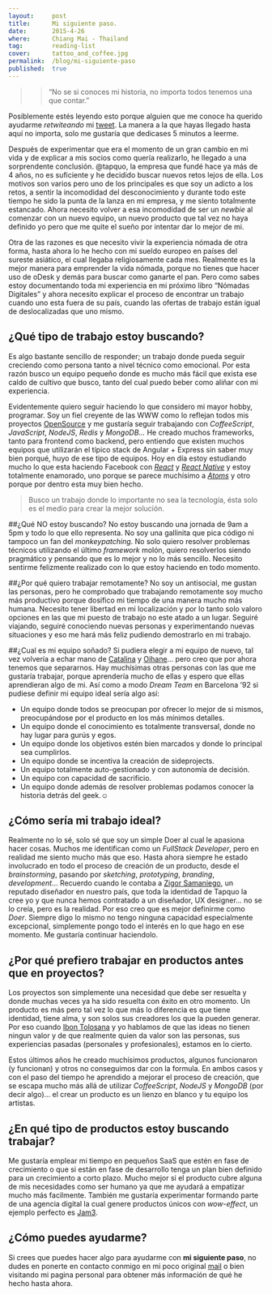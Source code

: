 ```yaml
---
layout:     post
title:      Mi siguiente paso.
date:       2015-4-26
where:      Chiang Mai - Thailand
tag:        reading-list
cover:      tattoo_and_coffee.jpg
permalink:  /blog/mi-siguiente-paso
published:  true
---
```


>> “No se si conoces mi historia, no importa todos tenemos una que contar.”

Posiblemente estés leyendo esto porque alguien que me conoce ha querido ayudarme *retwiteando* mi [tweet](https://twitter.com/soyjavi). La manera a la que hayas llegado hasta aquí no importa, solo me gustaría que dedicases 5 minutos a leerme.

Después de experimentar que era el momento de un gran cambio en mi vida y de explicar a mis socios como quería realizarlo, he llegado a una sorprendente conclusión. @tapquo, la empresa que fundé hace ya más de 4 años, no es suficiente y he decidido buscar nuevos retos lejos de ella. Los motivos son varios pero uno de los principales es que soy un adicto a los retos, a sentir la incomodidad del desconocimiento y durante todo este tiempo he sido la punta de la lanza en mi empresa, y me siento totalmente estancado. Ahora necesito volver a esa incomodidad de ser un *newbie* al comenzar con un nuevo equipo, un nuevo producto que tal vez no haya definido yo pero que me quite el sueño por intentar dar lo mejor de mi.

Otra de las razones es que necesito vivir la experiencia nómada de otra forma, hasta ahora lo he hecho con mi sueldo europeo en países del sureste asiático, el cual llegaba religiosamente cada mes. Realmente es la mejor manera para emprender la vida nómada, porque no tienes que hacer uso de oDesk y demás para buscar como ganarte el pan. Pero como sabes estoy documentando toda mi experiencia en mi próximo libro “Nómadas Digitales” y ahora necesito explicar el proceso de encontrar un trabajo cuando uno esta fuera de su país, cuando las ofertas de trabajo están igual de deslocalizadas que uno mismo.

## ¿Qué tipo de trabajo estoy buscando?
Es algo bastante sencillo de responder; un trabajo donde pueda seguir creciendo como persona tanto a nivel técnico como emocional. Por esta razón busco un equipo pequeño donde es mucho más fácil que exista ese caldo de cultivo que busco, tanto del cual puedo beber como aliñar con mi experiencia.

Evidentemente quiero seguir haciendo lo que considero mi mayor hobby, programar. Soy un fiel creyente de las WWW como lo reflejan todos mis proyectos [OpenSource](https://github.com/soyjavi) y me gustaría seguir trabajando con *CoffeeScript*, *JavaScript*, *NodeJS*, *Redis* y *MongoDB…* He creado muchos frameworks, tanto para frontend como backend, pero entiendo que existen muchos equipos que utilizarán el típico stack de Angular + Express sin saber muy bien porqué, huyo de ese tipo de equipos. Hoy en día estoy estudiando mucho lo que esta haciendo Facebook con [*React*](http://facebook.github.io/react/) y [*React Native*](http://facebook.github.io/react-native/) y estoy totalmente enamorado, uno porque se parece muchísimo a [*Atoms*](http://atoms.tapquo.com/) y otro porque por dentro esta muy bien hecho.

> Busco un trabajo donde lo importante no sea la tecnología, ésta solo es el medio para crear la mejor solución.

##¿Qué NO estoy buscando?
No estoy buscando una jornada de 9am a 5pm y todo lo que ello representa. No soy una gallinita que pica código ni tampoco un fan del *monkeypatching*. No solo quiero resolver problemas técnicos utilizando el último *framework* molón, quiero resolverlos siendo pragmático y pensando que es lo mejor y no lo más sencillo. Necesito sentirme felizmente realizado con lo que estoy haciendo en todo momento.

##¿Por qué quiero trabajar remotamente?
No soy un antisocial, me gustan las personas, pero he comprobado que trabajando remotamente soy mucho más productivo porque dosifico mi tiempo de una manera mucho más humana. Necesito tener libertad en mi localización y por lo tanto solo valoro opciones en las que mi puesto de trabajo no este atado a un lugar. Seguiré viajando, seguiré conociendo nuevas personas y experimentando nuevas situaciones y eso me hará más feliz pudiendo demostrarlo en mi trabajo.

##¿Cual es mi equipo soñado?
Si pudiera elegir a mi equipo de nuevo, tal vez volvería a echar mano de [Catalina](http://cataflu.com/) y [Oihane](https://twitter.com/oihi08)… pero creo que por ahora tenemos que separarnos. Hay muchísimas otras personas con las que me gustaría trabajar, porque aprendería mucho de ellas y espero que ellas aprendieran algo de mi. Así como a modo *Dream Team* en Barcelona ’92 si pudiese definir mi equipo ideal sería algo así:

*   Un equipo donde todos se preocupan por ofrecer lo mejor de si mismos, preocupándose por el producto en los más mínimos detalles.
*   Un equipo donde el conocimiento es totalmente transversal, donde no hay lugar para gurús y egos.
*   Un equipo donde los objetivos estén bien marcados y donde lo principal sea cumplirlos.
*   Un equipo donde se incentiva la creación de sideprojects.
*   Un equipo totalmente auto-gestionado y con autonomía de decisión.
*   Un equipo con capacidad de sacrificio.
*   Un equipo donde además de resolver problemas podamos conocer la historia detrás del geek.☺

## ¿Cómo sería mi trabajo ideal?
Realmente no lo sé, solo sé que soy un simple Doer al cual le apasiona hacer cosas. Muchos me identifican como un *FullStack Developer*, pero en realidad me siento mucho más que eso. Hasta ahora siempre he estado involucrado en todo el proceso de creación de un producto, desde el *brainstorming*, pasando por *sketching*, *prototyping*, *branding*, *development*... Recuerdo cuando le contaba a [Zigor Samaniego](https://twitter.com/zigor), un reputado diseñador en nuestro país, que toda la identidad de Tapquo la cree yo y que nunca hemos contratado a un diseñador, UX designer… no se lo creía, pero es la realidad. Por eso creo que es mejor definirme como *Doer*.
Siempre digo lo mismo no tengo ninguna capacidad especialmente excepcional, simplemente pongo todo el interés en lo que hago en ese momento. Me gustaría continuar haciendolo.

## ¿Por qué prefiero trabajar en productos antes que en proyectos?
Los proyectos son simplemente una necesidad que debe ser resuelta y donde muchas veces ya ha sido resuelta con éxito en otro momento. Un producto es más pero tal vez lo que más lo diferencia es que tiene identidad, tiene alma, y son solos sus creadores los que la pueden generar. Por eso cuando [Ibon Tolosana](https://twitter.com/hyperandroid) y yo hablamos de que las ideas no tienen ningun valor y de que realmente quien da valor son las personas, sus experiencias pasadas (personales y profesionales), estamos en lo cierto.

Estos últimos años he creado muchísimos productos, algunos funcionaron (y funcionan) y otros no conseguimos dar con la formula. En ambos casos y con el paso del tiempo he aprendido a mejorar el proceso de creación, que se escapa mucho más allá de utilizar *CoffeeScript*, *NodeJS* y *MongoDB* (por decir algo)… el crear un producto es un lienzo en blanco y tu equipo los artistas.


## ¿En qué tipo de productos estoy buscando trabajar?
Me gustaría emplear mi tiempo en pequeños SaaS que estén en fase de crecimiento o que si están en fase de desarrollo tenga un plan bien definido para un crecimiento a corto plazo. Mucho mejor si el producto cubre alguna de mis necesidades como ser humano ya que me ayudará a empatizar mucho más facilmente. También me gustaría experimentar formando parte de una agencia digital la cual genere productos únicos con *wow-effect*, un ejemplo perfecto es [Jam3](http://www.jam3.com/about/).

## ¿Cómo puedes ayudarme?
Si crees que puedes hacer algo para ayudarme con **mi siguiente paso**, no dudes en ponerte en contacto conmigo en mi poco original [mail](mailto:javi.jimenez.villar@gmail.com) o bien visitando mi pagina personal para obtener más información de qué he hecho hasta ahora.
